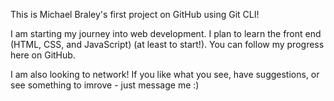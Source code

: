 This is Michael Braley's first project on GitHub using Git CLI!

I am starting my journey into web development. I plan to learn the front end (HTML, CSS, and JavaScript) (at least to start!). You can follow my progress here on GitHub. 

I am also looking to network! If you like what you see, have suggestions, or see something to imrove - just message me :)
 